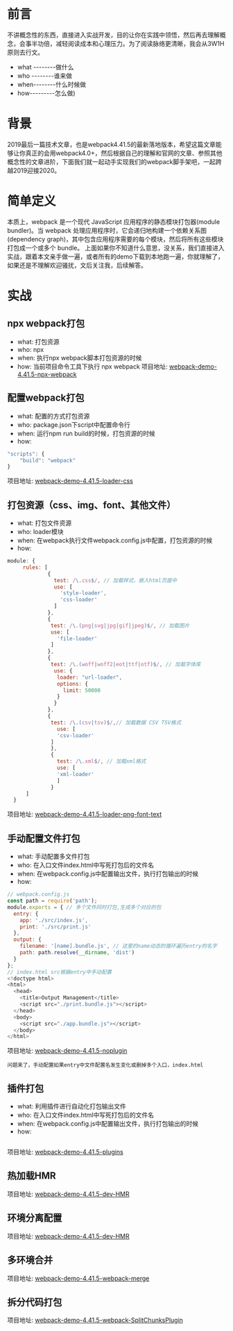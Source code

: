 # 前言
不讲概念性的东西，直接进入实战开发，目的让你在实践中领悟，然后再去理解概念，会事半功倍，减轻阅读成本和心理压力。为了阅读脉络更清晰，我会从3W1H原则去行文。
- what --------做什么 
- who --------谁来做 
- when--------什么时候做 
- how---------怎么做)
# 背景
2019最后一篇技术文章，也是webpack4.41.5的最新落地版本，希望这篇文章能够让你真正的会用webpack4.0+，然后根据自己的理解和官网的文章、参照其他概念性的文章进阶，下面我们就一起动手实现我们的webpack脚手架吧，一起跨越2019迎接2020。
# 简单定义
本质上，webpack 是一个现代 JavaScript 应用程序的静态模块打包器(module bundler)。当 webpack 处理应用程序时，它会递归地构建一个依赖关系图(dependency graph)，其中包含应用程序需要的每个模块，然后将所有这些模块打包成一个或多个 bundle。
上面如果你不知道什么意思，没关系，我们直接进入实战，跟着本文亲手做一遍，或者所有的demo下载到本地跑一遍，你就理解了，如果还是不理解欢迎骚扰，文后关注我，后续解答。
# 实战
## npx webpack打包
- what: 打包资源
- who: npx
- when: 执行npx webpack脚本打包资源的时候
- how: 当前项目命令工具下执行 npx webpack
项目地址: [webpack-demo-4.41.5-npx-webpack](https://github.com/document-api/webpack_4.41.5_excmple/tree/master/webpack-demo-4.41.5-npx-webpack)
## 配置webpack打包
- what: 配置的方式打包资源
- who: package.json下script中配置命令行
- when: 运行npm run build的时候，打包资源的时候
- how: 
```js
"scripts": {
    "build": "webpack"
}
```
项目地址: [webpack-demo-4.41.5-loader-css](https://github.com/document-api/webpack_4.41.5_excmple/tree/master/webpack-demo-4.41.5-loader-css)
## 打包资源（css、img、font、其他文件）
- what: 打包文件资源
- who: loader模块
- when: 在webpack执行文件webpack.config.js中配置，打包资源的时候
- how: 
```js
module: {
     rules: [
             {
               test: /\.css$/, // 加载样式，嵌入html页面中
               use: [
                 'style-loader',
                 'css-loader'
               ]
             },
             {
              test: /\.(png|svg|jpg|gif|jpeg)$/, // 加载图片
              use: [
                'file-loader'
              ]
             },
             {
              test: /\.(woff|woff2|eot|ttf|otf)$/, // 加载字体库
               use: {
                loader: "url-loader",
                options: {
                  limit: 50000
                }
               }
             },
             {
              test: /\.(csv|tsv)$/,// 加载数据 CSV TSV格式
                use: [
                'csv-loader'
              ]
              },
              {
                test: /\.xml$/, // 加载xml格式
                use: [
                'xml-loader'
                ]
              }
      ]
  }
```
项目地址: [webpack-demo-4.41.5-loader-png-font-text](https://github.com/document-api/webpack_4.41.5_excmple/tree/master/webpack-demo-4.41.5-loader-png-font-text)
## 手动配置文件打包
- what: 手动配置多文件打包
- who: 在入口文件index.html中写死打包后的文件名
- when: 在webpack.config.js中配置输出文件，执行打包输出的时候
- how: 
```js
// webpack.config.js
const path = require('path');
module.exports = { // 多个文件同时打包,生成多个对应的包
  entry: {
    app: './src/index.js',
    print: './src/print.js'
  },
  output: {
    filename: '[name].bundle.js', // 这里的name动态的循环遍历entry的名字
    path: path.resolve(__dirname, 'dist')
  }
};
// index.html src根据entry中手动配置
<!doctype html>
<html>
  <head>
    <title>Output Management</title>
    <script src="./print.bundle.js"></script>
  </head>
  <body>
    <script src="./app.bundle.js"></script>
  </body>
</html>
```
项目地址: [webpack-demo-4.41.5-noplugin](https://github.com/document-api/webpack_4.41.5_excmple/tree/master/webpack-demo-4.41.5-noplugin)
```!
问题来了，手动配置如果entry中文件配置名发生变化或删掉多个入口，index.html
```
## 插件打包
- what: 利用插件进行自动化打包输出文件
- who: 在入口文件index.html中写死打包后的文件名
- when: 在webpack.config.js中配置输出文件，执行打包输出的时候
- how: 
```js

```
项目地址: [webpack-demo-4.41.5-plugins](https://github.com/document-api/webpack_4.41.5_excmple/tree/master/webpack-demo-4.41.5-plugins)
## 热加载HMR
项目地址: [webpack-demo-4.41.5-dev-HMR](https://github.com/document-api/webpack_4.41.5_excmple/tree/master/webpack-demo-4.41.5-dev-HMR)
## 环境分离配置
项目地址: [webpack-demo-4.41.5-dev-HMR](https://github.com/document-api/webpack_4.41.5_excmple/tree/master/webpack-demo-4.41.5-dev-HMR)
## 多环境合并
项目地址: [webpack-demo-4.41.5-webpack-merge](https://github.com/document-api/webpack_4.41.5_excmple/tree/master/webpack-demo-4.41.5-webpack-merge)
## 拆分代码打包
项目地址: [webpack-demo-4.41.5-webpack-SplitChunksPlugin](https://github.com/document-api/webpack_4.41.5_excmple/tree/master/webpack-demo-4.41.5-webpack-SplitChunksPlugin)
